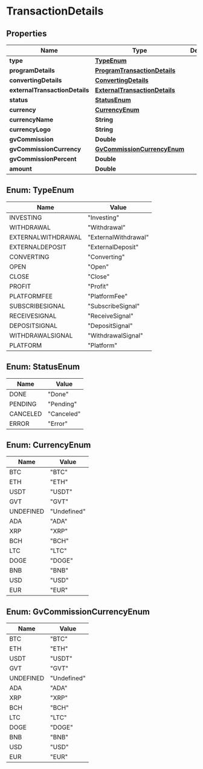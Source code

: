 
# TransactionDetails

## Properties
Name | Type | Description | Notes
------------ | ------------- | ------------- | -------------
**type** | [**TypeEnum**](#TypeEnum) |  |  [optional]
**programDetails** | [**ProgramTransactionDetails**](ProgramTransactionDetails.md) |  |  [optional]
**convertingDetails** | [**ConvertingDetails**](ConvertingDetails.md) |  |  [optional]
**externalTransactionDetails** | [**ExternalTransactionDetails**](ExternalTransactionDetails.md) |  |  [optional]
**status** | [**StatusEnum**](#StatusEnum) |  |  [optional]
**currency** | [**CurrencyEnum**](#CurrencyEnum) |  |  [optional]
**currencyName** | **String** |  |  [optional]
**currencyLogo** | **String** |  |  [optional]
**gvCommission** | **Double** |  |  [optional]
**gvCommissionCurrency** | [**GvCommissionCurrencyEnum**](#GvCommissionCurrencyEnum) |  |  [optional]
**gvCommissionPercent** | **Double** |  |  [optional]
**amount** | **Double** |  |  [optional]


<a name="TypeEnum"></a>
## Enum: TypeEnum
Name | Value
---- | -----
INVESTING | &quot;Investing&quot;
WITHDRAWAL | &quot;Withdrawal&quot;
EXTERNALWITHDRAWAL | &quot;ExternalWithdrawal&quot;
EXTERNALDEPOSIT | &quot;ExternalDeposit&quot;
CONVERTING | &quot;Converting&quot;
OPEN | &quot;Open&quot;
CLOSE | &quot;Close&quot;
PROFIT | &quot;Profit&quot;
PLATFORMFEE | &quot;PlatformFee&quot;
SUBSCRIBESIGNAL | &quot;SubscribeSignal&quot;
RECEIVESIGNAL | &quot;ReceiveSignal&quot;
DEPOSITSIGNAL | &quot;DepositSignal&quot;
WITHDRAWALSIGNAL | &quot;WithdrawalSignal&quot;
PLATFORM | &quot;Platform&quot;


<a name="StatusEnum"></a>
## Enum: StatusEnum
Name | Value
---- | -----
DONE | &quot;Done&quot;
PENDING | &quot;Pending&quot;
CANCELED | &quot;Canceled&quot;
ERROR | &quot;Error&quot;


<a name="CurrencyEnum"></a>
## Enum: CurrencyEnum
Name | Value
---- | -----
BTC | &quot;BTC&quot;
ETH | &quot;ETH&quot;
USDT | &quot;USDT&quot;
GVT | &quot;GVT&quot;
UNDEFINED | &quot;Undefined&quot;
ADA | &quot;ADA&quot;
XRP | &quot;XRP&quot;
BCH | &quot;BCH&quot;
LTC | &quot;LTC&quot;
DOGE | &quot;DOGE&quot;
BNB | &quot;BNB&quot;
USD | &quot;USD&quot;
EUR | &quot;EUR&quot;


<a name="GvCommissionCurrencyEnum"></a>
## Enum: GvCommissionCurrencyEnum
Name | Value
---- | -----
BTC | &quot;BTC&quot;
ETH | &quot;ETH&quot;
USDT | &quot;USDT&quot;
GVT | &quot;GVT&quot;
UNDEFINED | &quot;Undefined&quot;
ADA | &quot;ADA&quot;
XRP | &quot;XRP&quot;
BCH | &quot;BCH&quot;
LTC | &quot;LTC&quot;
DOGE | &quot;DOGE&quot;
BNB | &quot;BNB&quot;
USD | &quot;USD&quot;
EUR | &quot;EUR&quot;



